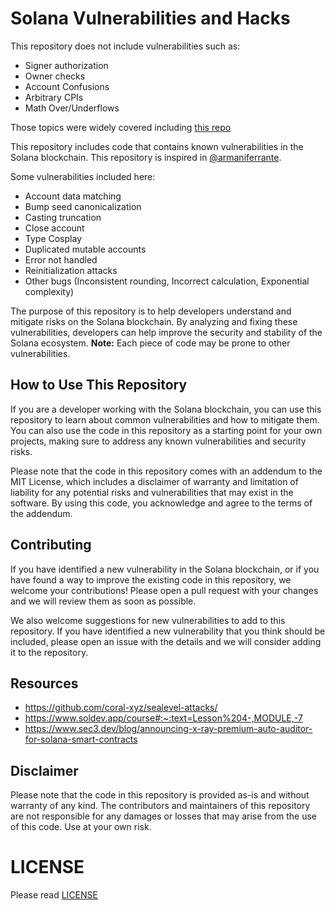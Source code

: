 # Solana Vulnerabilities and Hacks

This repository does not include vulnerabilities such as:
- Signer authorization
- Owner checks
- Account Confusions
- Arbitrary CPIs
- Math Over/Underflows

Those topics were widely covered including [this repo](https://github.com/NonFungibleHacker/Solana-hacking-stuff)

This repository includes code that contains known vulnerabilities in the Solana blockchain.
This repository is inspired in [@armaniferrante](https://twitter.com/armaniferrante/status/1438706352805797889).

Some vulnerabilities included here:

- Account data matching
- Bump seed canonicalization
- Casting truncation	
- Close account
- Type Cosplay
- Duplicated mutable accounts
- Error not handled
- Reinitialization attacks
- Other bugs (Inconsistent rounding, Incorrect calculation, Exponential complexity)

The purpose of this repository is to help developers understand and mitigate risks on the Solana blockchain. By analyzing and fixing these vulnerabilities, developers can help improve the security and stability of the Solana ecosystem.
**Note:** Each piece of code may be prone to other vulnerabilities.

## How to Use This Repository

If you are a developer working with the Solana blockchain, you can use this repository to learn about common vulnerabilities and how to mitigate them. You can also use the code in this repository as a starting point for your own projects, making sure to address any known vulnerabilities and security risks.

Please note that the code in this repository comes with an addendum to the MIT License, which includes a disclaimer of warranty and limitation of liability for any potential risks and vulnerabilities that may exist in the software. By using this code, you acknowledge and agree to the terms of the addendum.

## Contributing

If you have identified a new vulnerability in the Solana blockchain, or if you have found a way to improve the existing code in this repository, we welcome your contributions! Please open a pull request with your changes and we will review them as soon as possible.

We also welcome suggestions for new vulnerabilities to add to this repository. If you have identified a new vulnerability that you think should be included, please open an issue with the details and we will consider adding it to the repository.

## Resources
- https://github.com/coral-xyz/sealevel-attacks/
- https://www.soldev.app/course#:~:text=Lesson%204-,MODULE,-7
- https://www.sec3.dev/blog/announcing-x-ray-premium-auto-auditor-for-solana-smart-contracts

## Disclaimer

Please note that the code in this repository is provided as-is and without warranty of any kind. The contributors and maintainers of this repository are not responsible for any damages or losses that may arise from the use of this code. Use at your own risk.

# LICENSE
Please read [LICENSE](LICENSE)
